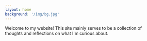 ```yaml
---
layout: home
background: '/img/bg.jpg'
---
```


Welcome to my website! This site mainly serves to be a collection of thoughts and reflections on what I'm curious about.